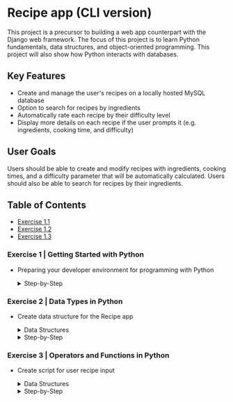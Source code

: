# Recipe app (CLI version)

This project is a precursor to building a web app counterpart with the Django web framework. The focus of this project is to learn Python fundamentals, data structures, and object-oriented programming. This project will also show how Python interacts with databases.

## Key Features

* Create and manage the user's recipes on a locally hosted MySQL database
* Option to search for recipes by ingredients
* Automatically rate each recipe by their difficulty level
* Display more details on each recipe if the user prompts it (e.g. ingredients, cooking time, and difficulty)

## User Goals

Users should be able to create and modify recipes with ingredients, cooking times, and a difficulty parameter that will be automatically calculated. Users should also be able to search for recipes by their ingredients.

## Table of Contents
- [Exercise 1.1](/#exercise-1--getting-started-with-python)
- [Exercise 1.2](/#exercise-2--data-types-in-python)
- [Exercise 1.3](/#exercise-3--operators-and-functions-in-python)

### Exercise 1 | Getting Started with Python

- Preparing your developer environment for programming with Python

  <details>
    <summary>Step-by-Step</summary>
  
  #### Step 1: Install Python
  * Install Python on your system or check that Python is already installed
  * Verify the correct version is installed with `python --version`
    <details>
      <summary>Screenshot</summary>
      
    ![Screenshot of checking Python version](/Exercise%201.1/Step%201_Install%20Python.png)
    
    </details>
  
  #### Step 2: Set up new virtual environment
  * Use `mkvirtualenv` to make a new virtual environment called cf-python-base
    <details>
      <summary>Screenshot</summary>
      
    ![Screenshot of making new virtual environment](/Exercise%201.1/Step%202_New%20Virt%20Env.png)
    </details>
  
  #### Step 3: Create 'add.py' script
  * Create a script that adds two numbers that the user inputs
  * Store user input into a variable using `variable = int(input("Prompt"))`
  * Store product of the two numbers into a separate variable
    <details>
      <summary>Screenshot</summary>
      
    ![Screenshot of creating the script that adds two numbers together](/Exercise%201.1/Step%203_VS%20Code.png)
    </details>
  
  #### Step 4: Install IPython
  * Using  `pip install`, install ipython
  * Verify installation by launching an IPython shell with `ipython`
    <details>
      <summary>Screenshot</summary>
      
    ![Screenshot of installing ipython](/Exercise%201.1/Step%204_Install%20IPython.png)
    </details>
  
  #### Step 5: Install Export Requirements file
  * Use `pip install` command to generate a requirements.txt file from the environment created
  * Create a new virtual environment
  * Use `pip install -r` to install from the requirements.txt
    <details>
      <summary>Screenshots</summary>
      
    ![Screenshot of generating requirements.txt file](/Exercise%201.1/Step%205a_Requirements%20file.png)
      
    ![Screenshot of creating new virual environment](/Exercise%201.1/Step%205b_Copy%20env.png)
    
    ![Screenshot of using the requirements.txt file with pip install](/Exercise%201.1/Step%205c_%20Pip%20install%20requirements.png)
    </details>
    
  </details>

### Exercise 2 | Data Types in Python

- Create data structure for the Recipe app

  <details>

  <summary>Data Structures</summary>
  
  * For the individual recipes, I decided to use a dictionary data structure. Because each recipe will be storing a mix of data types, the need for key-value pairs, and must have the ability to be modified, dictionaries best fit the needs.
  
    
    `recipe = {'Name': str, 'Cooking time:' int, 'Ingredients': [list]}`
  
  * For the outer structure, I have decided to use a list data structure. Due to the criteria that `all_recipes` should be sequential and can be modified as required, the best structure would be a list.
  
    `all_recipes = []`
  </details>

  <details>
  
  <summary>Step-by-Step</summary>
  
  #### Step 1: Creating recipe_1
  * Using the chosen data structure, create `recipe_1`
  
    <details>
    
      <summary>Screenshot</summary>
      
    ![Screenshot of Tea Recipe](/Exercise%201.2/Step%201_Create%20Recipe.png)
    
    </details>
  
  #### Step 2: Adding recipe_1 to all_recipes
  * Using the chosen data structure, create `all_recipes`
  * Add `recipe_1` to the outer structure, `all_recipes`
  
    <details>
      <summary>Screenshot</summary>
    
    ![Screenshot of Creating All Recipes](/Exercise%201.2/Step%202a_Create%20all%20recipes.png)
    
    ![Screenshot of Adding Recipe to List](/Exercise%201.2/Step%202b_Adding%20Recipe%20to%20List.png)
    
    </details>
  
  #### Step 3: Creating more recipes
  * Create 4 additional recipes
  * Add these recipes to the `all_recipes` list
  
    <details>
      <summary>Screenshot</summary>
      
    ![Screenshot of New Recipes](/Exercise%201.2/Step%203a_Create%20Recipes.png)
    
    ![Screenshot of Adding Recipes to List](/Exercise%201.2/Step%203b_Add%20Recipes%20to%20List.png)
    
    </details>
  
  #### Step 4: Ingredient lists
  * Print the ingredients of each recipe as different lists
  
    <details>
      <summary>Screenshot</summary>
      
    ![Screenshot of Ingredient Lists](/Exercise%201.2/Step%204_Ingredient%20Lists.png)
    
    </details>
  </details>

### Exercise 3 | Operators and Functions in Python

- Create script for user recipe input

  <details>

  <summary>Data Structures</summary>
  
  * Each recipe inputed by the user has the following structure:
    
    `recipe = {'Name': str, 'Cooking Time:' int, 'Ingredients': [list]}, 'Difficulty': str`
  
  * Each recipe entered by the user will be added to `recipes_list` and new ingredients will be added to `ingredients_list`
  </details>

  <details>
  
  <summary>Step-by-Step</summary>
  
  #### Step 1: Creating Exercise_1.3.py
  * Creating a Python script in VSCode
  
    <details>
    
      <summary>Screenshot</summary>
      
    ![Screenshot of Script](/Exercise%201.3/Step%201_Create%20script.png)
    
    </details>
  
  #### Step 2: Initialize Empty Lists
  * Initialized `recipes_list` that will hold all recipe dictionaries
  * Initialized `ingredients_list` that will hold all the ingredients
  
    <details>
      <summary>Screenshot</summary>
    
    ![Screenshot of Empty Lists](/Exercise%201.3/Step%202_Empty%20lists.png)
    
    </details>
  
  #### Step 3: Define `take_recipe` function
  * Takes user input to create `Name`, `Cooking Time`, and `Ingredients` variables
  * Stores variables inside `recipe` dictionary
  
    <details>
      <summary>Screenshot</summary>
      
    ![Screenshot of New Recipes](/Exercise%201.3/Step%203_Define%20Function.png)
    
    </details>
  
  #### Step 4: Prompt user for recipe amount
  * Asks user to input how many recipes they want to enter
  
    <details>
      <summary>Screenshot</summary>
      
    ![Screenshot of Ingredient Lists](/Exercise%201.3/Step%204_Variable%20n.png)
    
    </details>

  #### Step 5: Create `for` loop to run `n` times
  * Runs `take_recipe()` for how many times indicated by user and appends each recipe to `recipes_list`
  * Runs `for` loop to check if recipe's ingredients already exist in `ingredients_list`, if not, appends ingredient to list
  
    <details>
      <summary>Screenshot</summary>
      
    ![Screenshot of Ingredient Lists](/Exercise%201.3/Step%205_Recipe%20for%20Loop.png)
    
    </details>


  #### Step 6: Calculate recipe difficulty
  * Checks each recipe for cooking time and ingredients to set difficulty level
    * **easy**: < 10 mins and < 4 ingredients
    * **medium**: < 10 mins and >= 4 ingredients
    * **intermediate**: >= 10 mins and < 4 ingredients
    * **hard**: >= 10 mins and >= 4 ingredients
  * Display recipes in the following format:

  ```python
  Name: <name>
  Cooking Time (min): <cooking_time>
  Ingredients: <ingredients>
  Difficulty: <difficulty>
  ```
  
    <details>
      <summary>Screenshot</summary>
      
    ![Screenshot of Ingredient Lists](/Exercise%201.3/Step%206a_Difficulty%20for%20Loop.png)

    ![Screenshot of Ingredient Lists](/Exercise%201.3/Step%206b_Display%20recipe.png)
    
    </details>

  #### Step 7: Sort and print `ingredients_list`
  * Sorts `ingredients_list` alphabetically and prints each ingredient
  
    <details>
      <summary>Screenshot</summary>
      
    ![Screenshot of Ingredient Lists](/Exercise%201.3/Step%207_Show%20ingredients_list.png)
    
    </details>

  </details>
